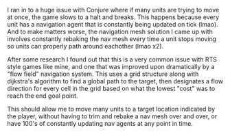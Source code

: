 I ran in to a huge issue with Conjure where if many units are trying to move at once, the game slows to a halt and breaks. This happens because every unit has a navigation agent that is constantly being updated on tick (lmao). And to make matters worse, the navigation mesh solution I came up with involves constantly rebaking the nav mesh every time a unit stops moving so units can properly path around eachother (lmao x2).

After some research I found out that this is a very common issue with RTS style games like mine, and one that was improved upon dramatically by a "flow field" navigation system. This uses a grid structure along with dijkstra's algorithm to find a global path to the target, then designates a flow direction for every cell in the grid based on what the lowest "cost" was to reach the end goal point.

This should allow me to move many units to a target location indicated by the player, without having to trim and rebake a nav mesh over and over, or have 100's of constantly updating nav agents at any point in time.

